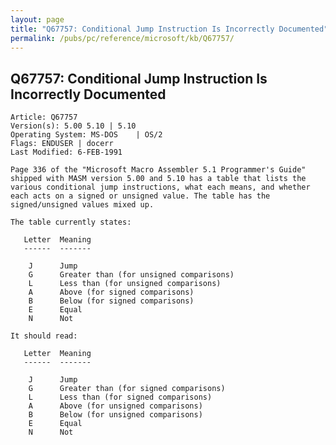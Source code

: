 ```yaml
---
layout: page
title: "Q67757: Conditional Jump Instruction Is Incorrectly Documented"
permalink: /pubs/pc/reference/microsoft/kb/Q67757/
---
```


## Q67757: Conditional Jump Instruction Is Incorrectly Documented

	Article: Q67757
	Version(s): 5.00 5.10 | 5.10
	Operating System: MS-DOS    | OS/2
	Flags: ENDUSER | docerr
	Last Modified: 6-FEB-1991
	
	Page 336 of the "Microsoft Macro Assembler 5.1 Programmer's Guide"
	shipped with MASM version 5.00 and 5.10 has a table that lists the
	various conditional jump instructions, what each means, and whether
	each acts on a signed or unsigned value. The table has the
	signed/unsigned values mixed up.
	
	The table currently states:
	
	   Letter  Meaning
	   ------  -------
	
	    J      Jump
	    G      Greater than (for unsigned comparisons)
	    L      Less than (for unsigned comparisons)
	    A      Above (for signed comparisons)
	    B      Below (for signed comparisons)
	    E      Equal
	    N      Not
	
	It should read:
	
	   Letter  Meaning
	   ------  -------
	
	    J      Jump
	    G      Greater than (for signed comparisons)
	    L      Less than (for signed comparisons)
	    A      Above (for unsigned comparisons)
	    B      Below (for unsigned comparisons)
	    E      Equal
	    N      Not
